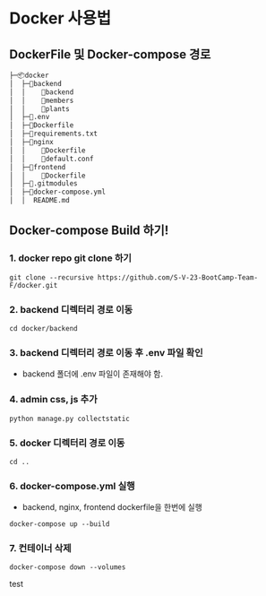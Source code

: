 # Docker 사용법
## DockerFile 및 Docker-compose 경로 


 ```sh
├─📦docker
│  ├─📂backend
│  │    📂backend
│  │    📂members
│  │    📂plants
│  ├─📜.env
│  ├─📜Dockerfile
│  ├─📜requirements.txt
│  ├─📂nginx
│  │    📜Dockerfile
│  │    📜default.conf
│  ├─📂frontend
│  │    📜Dockerfile
│  ├─📜.gitmodules
│  ├─📜docker-compose.yml 
│  │  README.md
```

## Docker-compose Build 하기!
### 1. docker repo git clone 하기
```
git clone --recursive https://github.com/S-V-23-BootCamp-Team-F/docker.git
```

### 2. backend 디렉터리 경로 이동
```
cd docker/backend
```

### 3. backend 디렉터리 경로 이동 후 .env 파일 확인
- backend 폴더에 .env 파일이 존재해야 함.


### 4. admin css, js 추가
```
python manage.py collectstatic          
```

### 5. docker 디렉터리 경로 이동
```
cd ..          
```

### 6. docker-compose.yml 실행
- backend, nginx, frontend dockerfile을 한번에 실행
```
docker-compose up --build
```

### 7. 컨테이너 삭제
```
docker-compose down --volumes
```
test
